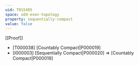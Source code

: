 ```yaml
---
uid: T015495
space: odd-even-topology
property: sequentially-compact
value: false
---
```

[[Proof]]

* [T000038] [Countably Compact|P000019]
* [I000003] [Sequentially Compact|P000020] => [Countably Compact|P000019]

